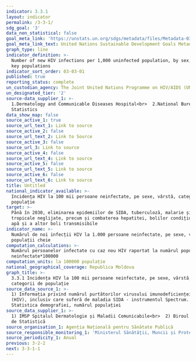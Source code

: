 ```yaml
---
indicator: 3.3.1
layout: indicator
permalink: /3-3-1/
sdg_goal: '3'
data_non_statistical: false
goal_meta_link: 'https://unstats.un.org/sdgs/metadata/files/Metadata-03-03-01.pdf'
goal_meta_link_text: United Nations Sustainable Development Goals Metadata (PDF 372 KB)
graph_type: line
indicator_definition: >-
  Number of new HIV infections per 1,000 uninfected population, by sex, age and
  key populations
indicator_sort_order: 03-03-01
published: true
reporting_status: complete
un_custodian_agency: The Joint United Nations Programme on HIV/AIDS (UNAIDS)
un_designated_tier: '2'
source-data_supplier_1: >-
  1.Dermatology and Communicable Diseases Hospital<br>  2.National Bureau of
  Statistics
data_show_map: false
source_active_1: true
source_url_text_1: Link to source
source_active_2: false
source_url_text_2: Link to Source
source_active_3: false
source_url_3: Link to source
source_active_4: false
source_url_text_4: Link to source
source_active_5: false
source_url_text_5: Link to source
source_active_6: false
source_url_text_6: Link to source
title: Untitled
national_indicator_available: >-
  Incidența HIV la 100 mii persoane neinfectate, pe sexe, vârstă, categorii de
  populație
target: >-
  Până în 2030, eliminarea epidemiilor de SIDA, tuberculoză, malarie și boli
  tropicale neglijate, precum și combaterea hepatitei, bolilor condiționate de
  apă și a altor boli transmisibile
indicator_name: >-
  Numărul de noi infecții HIV la 1.000 persoane neinfectate, pe sexe, vârstă și
  populații cheie
computation_calculations: >-
  Numărul persoanelor infectate cu caz nou HIV raportat la numărul populației
  neinfectate*100000
computation_units: la 100000 populație
national_geographical_coverage: Republica Moldova
graph_title: >-
  3.3.1 Incidența HIV la 100 mii persoane neinfectate, pe sexe, vârstă,
  categorii de populație
source_data_source_1: >-
  1) Informația privind numărul purtătorilor virusului imunodeficienței umane
  (HIV), inclusiv care suferă de maladia SIDA - instrumentul Spectrum. <br>  2)
  Statistica demografiei, numărul populației
source_data_supplier_1: >-
  1) IMSP Spitalul Dermatologie și Maladii Comunicabile<br>  2) Biroul Național
  de Statistică
source_organisation_1: Agenția Națională pentru Sănătate Publică
source_responsible_monitoring_1: 'Ministerul Sănătății, Muncii și Protecției Sociale'
source_periodicity_1: Anual
previous: 3-2-2
next: 3-3-1-1
---
```

